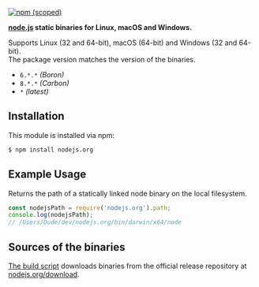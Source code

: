 [![npm (scoped)](https://img.shields.io/npm/v/nodejs.org.svg)](https://www.npmjs.com/package/nodejs.org) 

**[node.js](https://nodejs.org) static binaries for Linux, macOS and Windows.**

Supports Linux (32 and 64-bit), macOS (64-bit) and Windows (32 and 64-bit).  
The package version matches the version of the binaries.
 * `6.*.*` *(Boron)*
 * `8.*.*` *(Carbon)*
 * `*` *(latest)*

## Installation

This module is installed via npm:

```sh
$ npm install nodejs.org
```

## Example Usage

Returns the path of a statically linked node binary on the local filesystem.

```js
const nodejsPath = require('nodejs.org').path;
console.log(nodejsPath);
// /Users/Dude/dev/nodejs.org/bin/darwin/x64/node
```

## Sources of the binaries

[The build script](build/index.sh) downloads binaries from the official release repository at [nodejs.org/download](https://nodejs.org/download).
